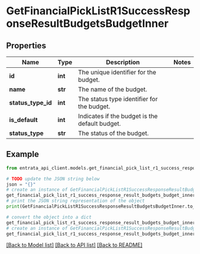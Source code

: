 # GetFinancialPickListR1SuccessResponseResultBudgetsBudgetInner


## Properties

Name | Type | Description | Notes
------------ | ------------- | ------------- | -------------
**id** | **int** | The unique identifier for the budget. | 
**name** | **str** | The name of the budget. | 
**status_type_id** | **int** | The status type identifier for the budget. | 
**is_default** | **int** | Indicates if the budget is the default budget. | 
**status_type** | **str** | The status of the budget. | 

## Example

```python
from entrata_api_client.models.get_financial_pick_list_r1_success_response_result_budgets_budget_inner import GetFinancialPickListR1SuccessResponseResultBudgetsBudgetInner

# TODO update the JSON string below
json = "{}"
# create an instance of GetFinancialPickListR1SuccessResponseResultBudgetsBudgetInner from a JSON string
get_financial_pick_list_r1_success_response_result_budgets_budget_inner_instance = GetFinancialPickListR1SuccessResponseResultBudgetsBudgetInner.from_json(json)
# print the JSON string representation of the object
print(GetFinancialPickListR1SuccessResponseResultBudgetsBudgetInner.to_json())

# convert the object into a dict
get_financial_pick_list_r1_success_response_result_budgets_budget_inner_dict = get_financial_pick_list_r1_success_response_result_budgets_budget_inner_instance.to_dict()
# create an instance of GetFinancialPickListR1SuccessResponseResultBudgetsBudgetInner from a dict
get_financial_pick_list_r1_success_response_result_budgets_budget_inner_from_dict = GetFinancialPickListR1SuccessResponseResultBudgetsBudgetInner.from_dict(get_financial_pick_list_r1_success_response_result_budgets_budget_inner_dict)
```
[[Back to Model list]](../README.md#documentation-for-models) [[Back to API list]](../README.md#documentation-for-api-endpoints) [[Back to README]](../README.md)


